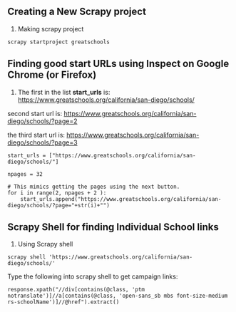 
## Creating a New Scrapy project
1. Making scrapy project 
```
scrapy startproject greatschools
```

## Finding good start URLs using Inspect on Google Chrome (or Firefox)
1. The first in the list <b>start_urls</b> is: 
https://www.greatschools.org/california/san-diego/schools/

second start url is: 
https://www.greatschools.org/california/san-diego/schools/?page=2

the third start url is: 
https://www.greatschools.org/california/san-diego/schools/?page=3

```
start_urls = ["https://www.greatschools.org/california/san-diego/schools/"]

npages = 32

# This mimics getting the pages using the next button. 
for i in range(2, npages + 2 ):
	start_urls.append("https://www.greatschools.org/california/san-diego/schools/?page="+str(i)+"")
```

## Scrapy Shell for finding Individual School links

1. Using Scrapy shell 

```
scrapy shell 'https://www.greatschools.org/california/san-diego/schools/'
```

Type the following into scrapy shell to get campaign links: 

```
response.xpath("//div[contains(@class, 'ptm notranslate')]//a[contains(@class, 'open-sans_sb mbs font-size-medium rs-schoolName')]//@href").extract()
```

The code below is for getting all the school links for a given start url (more on this later in the First Spider section)

```

for href in response.xpath("//h2[contains(@class, 'title headline-font')]/a[contains(@class, 'campaign-link')]//@href"):
	# add the scheme, eg http:// 
	url  = "https://www.greatschools.org" + href.extract() 
```

2. Exit Scrapy Shell by typing <b>exit()</b>

## Inspecting Individual School Pages
While we should previously worked on understanding the structure of where individual school links are, this section goes over where things are on individual school pages.

1. Next we go to an individual school page (see link below) to scrape
```
https://www.greatschools.org/california/san-diego/6034-Los-Penasquitos-Elementary-School/
```

2. Using the same inspect process as before, we inspect the title on the page

3. Now we are going to use scrapy shell again, but this time with an individual school. We do this because we want to find out how individual campaigns are formatted (including finding out how to extract the title from the webpage).
In terminal type (mac/linux):

```
scrapy shell 'https://www.greatschools.org/california/san-diego/6034-Los-Penasquitos-Elementary-School/'
```

The code to get the school title is
```
response.xpath("//div[contains(@class, 'school-name-container')]/h1[contains(@class,'school-name')]").extract()[0]
```

4. We can do the same for the other parts of the page.

outOf5Stars:

```
response.xpath("//div[contains(@class, 'n-out-of-5-stars')]/text()").extract()
```

totalNumReviews: 

```
response.xpath("//div[contains(@class, 'number-of-reviews')]/span[contains(@class, 'count')]/text()").extract()[0]
```

TheStarBreakout
It will return an array with 5 stars being at index 0, 4 stars at index 1, 3 stars at index 2, 2 stars at index 3, 1 stars at index 4
```
response.xpath("//div[contains(@class, 'star-rating-bar-viz')]/span[contains(@class, 'answer-count')]/text()").extract()
```





